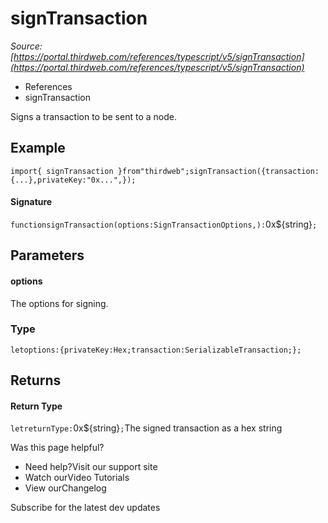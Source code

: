 # signTransaction

*Source: [https://portal.thirdweb.com/references/typescript/v5/signTransaction](https://portal.thirdweb.com/references/typescript/v5/signTransaction)*

* References
* signTransaction

Signs a transaction to be sent to a node.

## Example

`import{ signTransaction }from"thirdweb";signTransaction({transaction: {...},privateKey:"0x...",});`
#### Signature

`functionsignTransaction(options:SignTransactionOptions,):`0x${string}`;`
## Parameters

#### options

The options for signing.

### Type

`letoptions:{privateKey:Hex;transaction:SerializableTransaction;};`
## Returns

#### Return Type

`letreturnType:`0x${string}`;`The signed transaction as a hex string

Was this page helpful?

* Need help?Visit our support site
* Watch ourVideo Tutorials
* View ourChangelog

Subscribe for the latest dev updates

